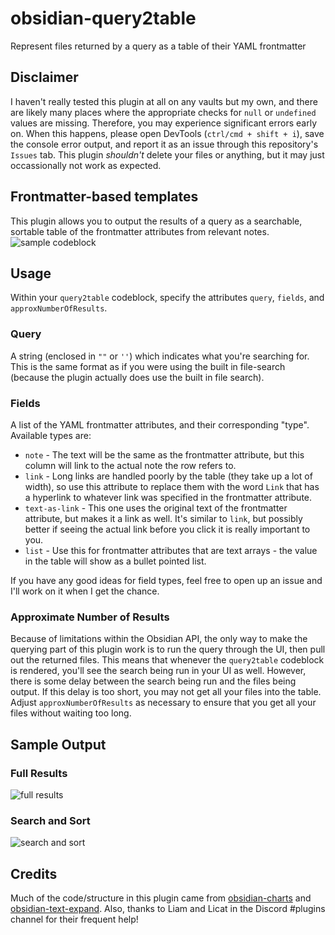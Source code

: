 # obsidian-query2table
Represent files returned by a query as a table of their YAML frontmatter

## Disclaimer
I haven't really tested this plugin at all on any vaults but my own, and there are likely many places where the appropriate checks for `null` or `undefined` values are missing. Therefore, you may experience significant errors early on. When this happens, please open DevTools (`ctrl/cmd + shift + i`), save the console error output, and report it as an issue through this repository's `Issues` tab. This plugin *shouldn't* delete your files or anything, but it may just occassionally not work as expected. 

## Frontmatter-based templates
This plugin allows you to output the results of a query as a searchable, sortable table of the frontmatter attributes from relevant notes.
![sample codeblock](https://github.com/avirut/obsidian-query2table/blob/master/imgs/codeblock.png?raw=true)

## Usage
Within your `query2table` codeblock, specify the attributes `query`, `fields`, and `approxNumberOfResults`.

### Query
A string (enclosed in `""` or `''`) which indicates what you're searching for. This is the same format as if you were using the built in file-search (because the plugin actually does use the built in file search).

### Fields
A list of the YAML frontmatter attributes, and their corresponding "type". Available types are:
- `note` - The text will be the same as the frontmatter attribute, but this column will link to the actual note the row refers to.
- `link` - Long links are handled poorly by the table (they take up a lot of width), so use this attribute to replace them with the word `Link` that has a hyperlink to whatever link was specified in the frontmatter attribute.
- `text-as-link` - This one uses the original text of the frontmatter attribute, but makes it a link as well. It's similar to `link`, but possibly better if seeing the actual link before you click it is really important to you.
- `list` - Use this for frontmatter attributes that are text arrays - the value in the table will show as a bullet pointed list.

If you have any good ideas for field types, feel free to open up an issue and I'll work on it when I get the chance. 

###  Approximate Number of Results
Because of limitations within the Obsidian API, the only way to make the querying part of this plugin work is to run the query through the UI, then pull out the returned files. This means that whenever the `query2table` codeblock is rendered, you'll see the search being run in your UI as well. However, there is some delay between the search being run and the files being output. If this delay is too short, you may not get all your files into the table. Adjust `approxNumberOfResults` as necessary to ensure that you get all your files without waiting too long.

## Sample Output
### Full Results
![full results](https://github.com/avirut/obsidian-query2table/blob/master/imgs/full-results.png?raw=true)
### Search and Sort
![search and sort](https://github.com/avirut/obsidian-query2table/blob/master/imgs/search-sort-results.png?raw=true)

## Credits
Much of the code/structure in this plugin came from [obsidian-charts](https://github.com/phibr0/obsidian-charts) and [obsidian-text-expand](https://github.com/mrjackphil/obsidian-text-expand). Also, thanks to Liam and Licat in the Discord #plugins channel for their frequent help!
